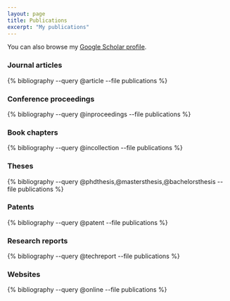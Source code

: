```yaml
---
layout: page
title: Publications
excerpt: "My publications"
---
```


You can also browse my <a href="http://scholar.google.es/citations?user=uXo_Q_IAAAAJ" target="_blank">Google Scholar profile</a>.


### Journal articles

{% bibliography --query @article --file publications %}

### Conference proceedings 

{% bibliography --query @inproceedings --file publications %}

### Book chapters

{% bibliography --query @incollection --file publications %}

### Theses

{% bibliography --query @phdthesis,@mastersthesis,@bachelorsthesis --file publications %}

### Patents

{% bibliography --query @patent --file publications %}

### Research reports

{% bibliography --query @techreport --file publications %}

### Websites

{% bibliography --query @online --file publications %}
